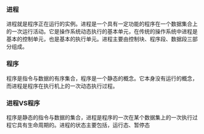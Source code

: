 ### 进程
进程就是程序正在运行的实例。进程是一个具有一定功能的程序在一个数据集合上的一次运行活动。它是操作系统动态执行的基本单元，在传统的操作系统中进程是基本的控制单元，也是基本的执行单元。进程主要由控制块、程序段、数据段三部分组成。
### 程序
程序是指令与数据的有序集合，程序是一个静态的概念。它本身没有运行的概念，而进程是程序在执行机上的一次动态执行过程。
### 进程VS程序
程序是静态的指令与数据的集合，进程是程序的一次在某个数据集上的一次执行过程它具有生命周期的。进程的状态主要包括，运行态、暂停态
<!--stackedit_data:
eyJoaXN0b3J5IjpbMTg0MjgzMDkzN119
-->